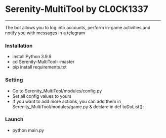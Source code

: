 # Serenity-MultiTool by CL0CK1337
_______________________________
The bot allows you to log into accounts, 
perform in-game activities and 
notify you with messages in a telegram

### Installation
* install Python 3.9.6
* cd Serenity-MultiTool--master
* pip install requirements.txt

### Setting
* Go to Serenity_MultiTool/modules/config.py
* Set all config values ​​to yours
* If you want to add more actions, you can add them in Serenity_MultiTool/modules/game.py & declare in def toDoList():

### Launch
* python main.py
